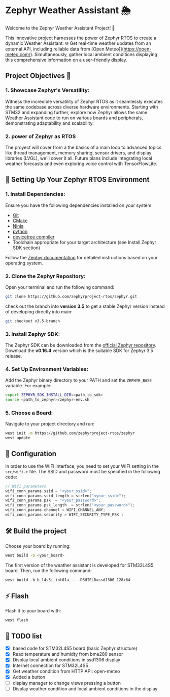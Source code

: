 # Zephyr Weather Assistant 🌦️
Welcome to the Zephyr Weather Assistant Project! 🚀

This innovative project harnesses the power of Zephyr RTOS to create a dynamic Weather Assistant. 🌐 Get real-time weather updates from an external API, including reliable data from [Open Meteo]](https://open-meteo.com/). Simultaneously, gather local ambient conditions displaying this comprehensive information on a user-friendly display.

## Project Objectives 🎯
### 1. Showcase Zephyr's Versatility:
Witness the incredible versatility of Zephyr RTOS as it seamlessly executes the same codebase across diverse hardware environments. Starting with STM32 and expanding further, explore how Zephyr allows the same Weather Assistant code to run on various boards and peripherals, demonstrating adaptability and scalability.

### 2. power of Zephyr as RTOS
The proyect will cover from a the basics of a main loop to advanced topics like thread management, memory sharing, sensor drivers, and display libraries (LVGL), we'll cover it all. Future plans include integrating local weather forecasts and even exploring voice control with TensorFlowLite.


## 🚀 Setting Up Your Zephyr RTOS Environment

### 1. Install Dependencies:

Ensure you have the following dependencies installed on your system:

- [Git](https://git-scm.com/)
- [CMake](https://cmake.org/)
- [Ninja](https://ninja-build.org/)
- [python](https://www.python.org/)
- [devicetree compiler](https://www.devicetree.org/)
- Toolchain appropriate for your target architecture (see Install Zephyr SDK section)

Follow the [Zephyr documentation](https://docs.zephyrproject.org/latest/getting_started) for detailed instructions based on your operating system.

### 2. Clone the Zephyr Repository:

Open your terminal and run the following command:

```bash
git clone https://github.com/zephyrproject-rtos/zephyr.git
```

check out the branch into **version 3.5** to get a stable Zephyr version instead of developing directly into main:
```bash
git checkout v3.5-branch
```

### 3. Install Zephyr SDK:

The Zephyr SDK can be downloaded from the [official Zephyr repository](https://github.com/zephyrproject-rtos/sdk-ng/tags). Download the **v0.16.4** version which is the suitable SDK for Zephyr 3.5 release.

### 4. Set Up Environment Variables:

Add the Zephyr binary directory to your PATH and set the `ZEPHYR_BASE` variable. For example:

```bash
export ZEPHYR_SDK_INSTALL_DIR=<path_to_sdk>
source <path_to_zephyr>/zephyr-env.sh
```

### 5. Choose a Board:

Navigate to your project directory and run:

```bash
west init -m https://github.com/zephyrproject-rtos/zephyr
west update
```

## 🎯 Configuration
In order to use the WIFI interface, you need to set your WIFI setting in the `src/wifi.c` file. The SSID and password must be specified in the following code:

```c
// Wifi parameters
wifi_conn_params.ssid = "<your_ssid>";
wifi_conn_params.ssid_length = strlen("<your_ssid>");
wifi_conn_params.psk  = "<your_password>";
wifi_conn_params.psk_length  = strlen("<your_password>");
wifi_conn_params.channel = WIFI_CHANNEL_ANY;
wifi_conn_params.security = WIFI_SECURITY_TYPE_PSK ;
```

## 🛠️ Build the project

Choose your board by running:

```bash
west build -b <your_board>
```

The first version of the weather assistant is developed for STM32L4S5 board. Then, run the following command:
```
west build -b b_l4s5i_iot01a -- -DSHIELD=ssd1306_128x64
```

## ⚡️ Flash

Flash it to your board with:

```bash
west flash
```

## 📅 TODO list
- [x] based code for STM32L4S5 board (basic Zephyr structure)
- [x] Read temperature and humidty from bme280 sensor 
- [x] Display local ambient conditions in ssd1306 display
- [x] Internet connection for STM32L4S5
- [x] Get weather condition from HTTP API: open-meteo
- [x] Added a button
- [ ] display manager to change views pressing a button
- [ ] Display weather condition and local ambient conditions in the display